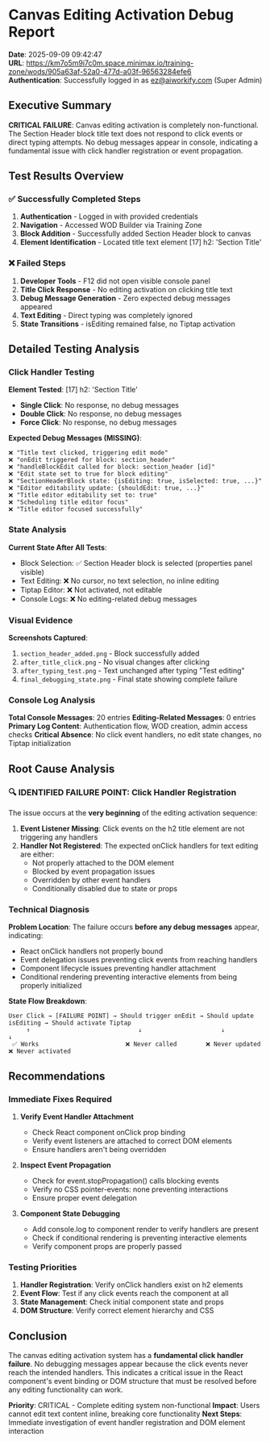 # Canvas Editing Activation Debug Report

**Date**: 2025-09-09 09:42:47  
**URL**: https://km7o5m9i7c0m.space.minimax.io/training-zone/wods/905a63af-52a0-477d-a03f-96563284efe6  
**Authentication**: Successfully logged in as ez@aiworkify.com (Super Admin)

## Executive Summary

**CRITICAL FAILURE**: Canvas editing activation is completely non-functional. The Section Header block title text does not respond to click events or direct typing attempts. No debug messages appear in console, indicating a fundamental issue with click handler registration or event propagation.

## Test Results Overview

### ✅ Successfully Completed Steps
1. **Authentication** - Logged in with provided credentials
2. **Navigation** - Accessed WOD Builder via Training Zone
3. **Block Addition** - Successfully added Section Header block to canvas
4. **Element Identification** - Located title text element [17] h2: 'Section Title'

### ❌ Failed Steps  
1. **Developer Tools** - F12 did not open visible console panel
2. **Title Click Response** - No editing activation on clicking title text
3. **Debug Message Generation** - Zero expected debug messages appeared
4. **Text Editing** - Direct typing was completely ignored
5. **State Transitions** - isEditing remained false, no Tiptap activation

## Detailed Testing Analysis

### Click Handler Testing
**Element Tested**: [17] h2: 'Section Title'
- **Single Click**: No response, no debug messages
- **Double Click**: No response, no debug messages  
- **Force Click**: No response, no debug messages

**Expected Debug Messages (MISSING)**:
```
❌ "Title text clicked, triggering edit mode"
❌ "onEdit triggered for block: section_header"
❌ "handleBlockEdit called for block: section_header [id]"
❌ "Edit state set to true for block editing"
❌ "SectionHeaderBlock state: {isEditing: true, isSelected: true, ...}"
❌ "Editor editability update: {shouldEdit: true, ...}"
❌ "Title editor editability set to: true"
❌ "Scheduling title editor focus"
❌ "Title editor focused successfully"
```

### State Analysis
**Current State After All Tests**:
- Block Selection: ✅ Section Header block is selected (properties panel visible)
- Text Editing: ❌ No cursor, no text selection, no inline editing
- Tiptap Editor: ❌ Not activated, not editable
- Console Logs: ❌ No editing-related debug messages

### Visual Evidence
**Screenshots Captured**:
1. `section_header_added.png` - Block successfully added
2. `after_title_click.png` - No visual changes after clicking
3. `after_typing_test.png` - Text unchanged after typing "Test editing"
4. `final_debugging_state.png` - Final state showing complete failure

### Console Log Analysis
**Total Console Messages**: 20 entries
**Editing-Related Messages**: 0 entries
**Primary Log Content**: Authentication flow, WOD creation, admin access checks
**Critical Absence**: No click event handlers, no edit state changes, no Tiptap initialization

## Root Cause Analysis

### 🔍 **IDENTIFIED FAILURE POINT**: Click Handler Registration

The issue occurs at the **very beginning** of the editing activation sequence:

1. **Event Listener Missing**: Click events on the h2 title element are not triggering any handlers
2. **Handler Not Registered**: The expected onClick handlers for text editing are either:
   - Not properly attached to the DOM element
   - Blocked by event propagation issues
   - Overridden by other event handlers
   - Conditionally disabled due to state or props

### Technical Diagnosis

**Problem Location**: The failure occurs **before any debug messages** appear, indicating:
- React onClick handlers not properly bound
- Event delegation issues preventing click events from reaching handlers
- Component lifecycle issues preventing handler attachment
- Conditional rendering preventing interactive elements from being properly initialized

**State Flow Breakdown**:
```
User Click → [FAILURE POINT] → Should trigger onEdit → Should update isEditing → Should activate Tiptap
     ↑                              ↓                      ↓                    ↓
 ✅ Works                        ❌ Never called        ❌ Never updated      ❌ Never activated
```

## Recommendations

### Immediate Fixes Required

1. **Verify Event Handler Attachment**
   - Check React component onClick prop binding
   - Verify event listeners are attached to correct DOM elements
   - Ensure handlers aren't being overridden

2. **Inspect Event Propagation**
   - Check for event.stopPropagation() calls blocking events
   - Verify no CSS pointer-events: none preventing interactions
   - Ensure proper event delegation

3. **Component State Debugging**
   - Add console.log to component render to verify handlers are present
   - Check if conditional rendering is preventing interactive elements
   - Verify component props are properly passed

### Testing Priorities
1. **Handler Registration**: Verify onClick handlers exist on h2 elements
2. **Event Flow**: Test if any click events reach the component at all
3. **State Management**: Check initial component state and props
4. **DOM Structure**: Verify correct element hierarchy and CSS

## Conclusion

The canvas editing activation system has a **fundamental click handler failure**. No debugging messages appear because the click events never reach the intended handlers. This indicates a critical issue in the React component's event binding or DOM structure that must be resolved before any editing functionality can work.

**Priority**: CRITICAL - Complete editing system non-functional
**Impact**: Users cannot edit text content inline, breaking core functionality
**Next Steps**: Immediate investigation of event handler registration and DOM element interaction
